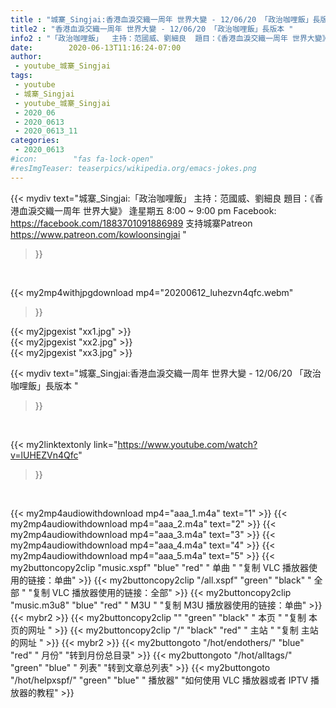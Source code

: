 ```yaml
---
title : "城寨_Singjai:香港血淚交織一周年 世界大變 - 12/06/20 「政治咖哩飯」長版本 "
title2 : "香港血淚交織一周年 世界大變 - 12/06/20 「政治咖哩飯」長版本 "
info2 : "「政治咖哩飯」  主持：范國威、劉細良  題目：《香港血淚交織一周年 世界大變》  逢星期五 8:00 ~ 9:00 pm  Facebook: https://facebook.com/1883701091886989  支持城寨Patreon https://www.patreon.com/kowloonsingjai "
date:        2020-06-13T11:16:24-07:00
author:
 - youtube_城寨_Singjai
tags:
 - youtube
 - 城寨_Singjai
 - youtube_城寨_Singjai
 - 2020_06
 - 2020_0613
 - 2020_0613_11
categories:
 - 2020_0613
#icon:        "fas fa-lock-open"
#resImgTeaser: teaserpics/wikipedia.org/emacs-jokes.png
---
```


{{< mydiv text="城寨_Singjai:「政治咖哩飯」  主持：范國威、劉細良  題目：《香港血淚交織一周年 世界大變》  逢星期五 8:00 ~ 9:00 pm  Facebook: https://facebook.com/1883701091886989  支持城寨Patreon https://www.patreon.com/kowloonsingjai "
>}}
<br>


{{< my2mp4withjpgdownload mp4="20200612_luhezvn4qfc.webm"
>}}

{{< my2jpgexist "xx1.jpg" >}}<br>
{{< my2jpgexist "xx2.jpg" >}}<br>
{{< my2jpgexist "xx3.jpg" >}}<br>



{{< mydiv text="城寨_Singjai:香港血淚交織一周年 世界大變 - 12/06/20 「政治咖哩飯」長版本 "
>}}
<br>

{{< my2linktextonly link="https://www.youtube.com/watch?v=lUHEZVn4Qfc"
>}}


<br>

{{< my2mp4audiowithdownload mp4="aaa_1.m4a"    text="1" >}}
{{< my2mp4audiowithdownload mp4="aaa_2.m4a"    text="2" >}}
{{< my2mp4audiowithdownload mp4="aaa_3.m4a"    text="3" >}}
{{< my2mp4audiowithdownload mp4="aaa_4.m4a"    text="4" >}}
{{< my2mp4audiowithdownload mp4="aaa_5.m4a"    text="5" >}}
{{< my2buttoncopy2clip "music.xspf"        "blue"   "red"    " 单曲 "  "复制 VLC 播放器使用的链接：单曲" >}} {{< my2buttoncopy2clip "/all.xspf"         "green"  "black"  " 全部 "  "复制 VLC 播放器使用的链接：全部" >}} {{< my2buttoncopy2clip "music.m3u8"        "blue"   "red"    " M3U  "    "复制 M3U 播放器使用的链接：单曲" >}} {{< mybr2 >}} {{< my2buttoncopy2clip ""                  "green"  "black"  " 本页 "    "复制 本页的网址 " >}} {{< my2buttoncopy2clip "/"                 "black"  "red"    " 主站 "    "复制 主站的网址 " >}} {{< mybr2 >}} {{< my2buttongoto      "/hot/endothers/"   "blue"   "red"    " 月份"   "转到月份总目录" >}} {{< my2buttongoto      "/hot/alltags/"     "green"  "blue"   " 列表"   "转到文章总列表" >}} {{< my2buttongoto      "/hot/helpxspf/"    "green"  "blue"   " 播放器" "如何使用 VLC 播放器或者 IPTV 播放器的教程" >}} 
